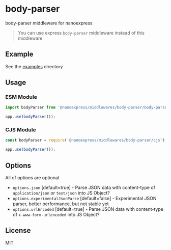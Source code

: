 # body-parser

body-parser middleware for nanoexpress

> You can use express `body-parser` middleware instead of this middleware

## Example

See the [examples](./examples) directory

## Usage

### ESM Module

```js
import bodyParser from '@nanoexpress/middlewares/body-parser/body-parser.es.js';

app.use(bodyParser());
```

### CJS Module

```js
const bodyParser = require('@nanoexpress/middlewares/body-parser/cjs');

app.use(bodyParser());
```

## Options

All of options are optional

- `options.json` [default=true] - Parse JSON data with content-type of `application/json` or `text/json` into JS Object?
- `options.experimentalJsonParse` [default=false] - Experimental JSON parser, better performance, but not stable yet
- `options.urlEncoded` [default=true] - Parse JSON data with content-type of `x-www-form-urlencoded` into JS Object?

## License

MIT
